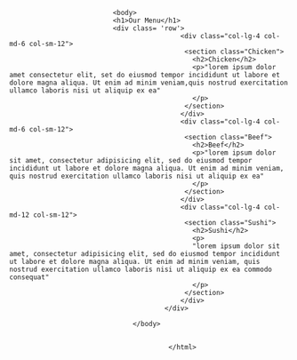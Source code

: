 <!DOCTYPE html>
<html lang="en">
<head>
<meta charset = "utf-8">
<meta name="viewport" content="width=device-width, initial-scale=1" >
 <title>Assignment Solution For Module 2 </title>
 <link rel="stylesheet" href="style.css">
</head>
                              
                              <body>
                              <h1>Our Menu</h1>
                              <div class= 'row'>
                                               <div class="col-lg-4 col-md-6 col-sm-12">
                                                <section class="Chicken">
                                                  <h2>Chicken</h2>
                                                  <p>"lorem ipsum dolor amet consectetur elit, set do eiusmod tempor incididunt ut labore et dolore magna aliqua. Ut enim ad minim veniam,quis nostrud exercitation ullamco laboris nisi ut aliquip ex ea"
                                                  </p>
                                                </section>
                                               </div>
                                               <div class="col-lg-4 col-md-6 col-sm-12">
                                                <section class="Beef">
                                                  <h2>Beef</h2>
                                                  <p>"lorem ipsum dolor sit amet, consectetur adipisicing elit, sed do eiusmod tempor incididunt ut labore et dolore magna aliqua. Ut enim ad minim veniam, quis nostrud exercitation ullamco laboris nisi ut aliquip ex ea"
                                                  </p>
                                                </section>
                                               </div>
                                               <div class="col-lg-4 col-md-12 col-sm-12">
                                                <section class="Sushi">
                                                  <h2>Sushi</h2>
                                                  <p>
                                                  "lorem ipsum dolor sit amet, consectetur adipisicing elit, sed do eiusmod tempor incididunt ut labore et dolore magna aliqua. Ut enim ad minim veniam, quis nostrud exercitation ullamco laboris nisi ut aliquip ex ea commodo consequat"
                                                  </p>
                                                </section>
                                               </div>
                                           </div>
                                      
                                   </body>
                                        
                                    
                                            </html>
